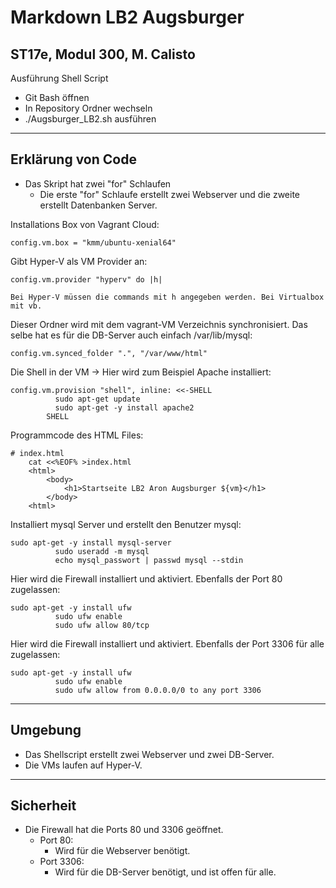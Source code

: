 # Markdown LB2 Augsburger

## ST17e, Modul 300, M. Calisto

Ausführung Shell Script

* Git Bash öffnen
* In Repository Ordner wechseln
* ./Augsburger_LB2.sh ausführen

---

## Erklärung von Code
* Das Skript hat zwei "for" Schlaufen
  * Die erste "for" Schlaufe erstellt zwei Webserver und die zweite erstellt Datenbanken Server.


Installations Box von Vagrant Cloud:
```
config.vm.box = "kmm/ubuntu-xenial64"
```
Gibt Hyper-V als VM Provider an:
```
config.vm.provider "hyperv" do |h|

Bei Hyper-V müssen die commands mit h angegeben werden. Bei Virtualbox mit vb.
```
Dieser Ordner wird mit dem vagrant-VM Verzeichnis synchronisiert. Das selbe hat es für die DB-Server auch einfach /var/lib/mysql:
```
config.vm.synced_folder ".", "/var/www/html"
```
Die Shell in der VM -> Hier wird zum Beispiel Apache installiert:
```
config.vm.provision "shell", inline: <<-SHELL 
          sudo apt-get update
          sudo apt-get -y install apache2
        SHELL
```
Programmcode des HTML Files:
```
# index.html 
    cat <<%EOF% >index.html
    <html>
        <body>
            <h1>Startseite LB2 Aron Augsburger ${vm}</h1>
        </body>
    <html>
```
Installiert mysql Server und erstellt den Benutzer mysql:
```
sudo apt-get -y install mysql-server
          sudo useradd -m mysql
          echo mysql_passwort | passwd mysql --stdin
```
Hier wird die Firewall installiert und aktiviert. Ebenfalls der Port 80 zugelassen:
```
sudo apt-get -y install ufw
          sudo ufw enable
          sudo ufw allow 80/tcp
```
Hier wird die Firewall installiert und aktiviert. Ebenfalls der Port 3306 für alle zugelassen:
```
sudo apt-get -y install ufw
          sudo ufw enable
          sudo ufw allow from 0.0.0.0/0 to any port 3306
```

---

## Umgebung
* Das Shellscript erstellt zwei Webserver und zwei DB-Server.
* Die VMs laufen auf Hyper-V.

---

## Sicherheit
* Die Firewall hat die Ports 80 und 3306 geöffnet.
  * Port 80:
    * Wird für die Webserver benötigt.
  * Port 3306:
    * Wird für die DB-Server benötigt, und ist offen für alle.
